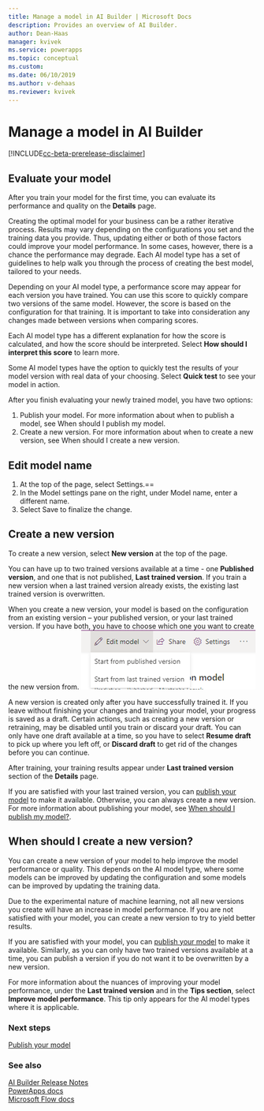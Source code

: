 ```yaml
---
title: Manage a model in AI Builder | Microsoft Docs
description: Provides an overview of AI Builder.
author: Dean-Haas
manager: kvivek
ms.service: powerapps
ms.topic: conceptual
ms.custom: 
ms.date: 06/10/2019
ms.author: v-dehaas
ms.reviewer: kvivek
---
```


# Manage a model in AI Builder

[!INCLUDE[cc-beta-prerelease-disclaimer](./includes/cc-beta-prerelease-disclaimer.md)]



## Evaluate your model
After you train your model for the first time, you can evaluate its performance and quality on the **Details** page.

Creating the optimal model for your business can be a rather iterative process. Results may vary depending on the configurations you set and the training data you provide. Thus, updating either or both of those factors could improve your model performance. In some cases, however, there is a chance the performance may degrade. Each AI model type has a set of guidelines to help walk you through the process of creating the best model, tailored to your needs.

Depending on your AI model type, a performance score may appear for each version you have trained. You can use this score to quickly compare two versions of the same model. However, the score is based on the configuration for that training. It is important to take into consideration any changes made between versions when comparing scores.

Each AI model type has a different explanation for how the score is calculated, and how the score should be interpreted. Select **How should I interpret this score** to learn more.

Some AI model types have the option to quickly test the results of your model version with real data of your choosing. Select **Quick test** to see your model in action.

After you finish evaluating your newly trained model, you have two options:
1. Publish your model.
For more information about when to publish a model, see When should I publish my model.
2. Create a new version.
For more information about when to create a new version, see When should I create a new version.

## Edit model name
1. At the top of the page, select Settings.==
2. In the Model settings pane on the right, under Model name, enter a different name.
3. Select Save to finalize the change.
## Create a new version
To create a new version, select **New version** at the top of the page.

You can have up to two trained versions available at a time - one **Published version**, and one that is not published, **Last trained version**. If you train a new version when a last trained version already exists, the existing last trained version is overwritten.

When you create a new version, your model is based on the configuration from an existing version – your published version, or  your last trained version. If you have both, you have to choose which one you want to create the new version from. 
![New version menu](media/new-version-menu.png)
 
A new version is created only after you have successfully trained it. If you leave without finishing your changes and training your model, your progress is saved as a draft. Certain actions, such as creating a new version or retraining, may be disabled until you train or discard your draft. You can only have one draft available at a time, so you have to select **Resume draft** to pick up where you left off, or **Discard draft** to get rid of the changes before you can continue.

After training, your training results appear under **Last trained version** section of the **Details** page.

If you are satisfied with your last trained version, you can [publish your model](publish-model-ai-builder) to make it available. Otherwise, you can always create a new version. For more information about publishing your model, see [When should I publish my model?](publish-model-ai-builder).

## When should I create a new version?
You can create a new version of your model to help improve the model performance or quality. This depends on the AI model type, where some models can be improved by updating the configuration and some models can be improved by updating the training data.

Due to the experimental nature of machine learning, not all new versions you create will have an increase in model performance. If you are not satisfied with your model, you can create a new version to try to yield better results.

If you are satisfied with your model, you can [publish your model](publish-model-ai-builder) to make it available. Similarly, as you can only have  two trained versions available at a time, you can publish a version if you do not want it to be overwritten by a new version.

For more information about the nuances of improving your model performance, under the **Last trained version** and in the **Tips section**, select **Improve model performance**. This tip only appears for the AI model types where it is applicable.




### Next steps
[Publish your model](publish-model-ai-builder)

### See also
[AI Builder Release Notes](/power-platform-release-notes/october19/ai-builder)<br/>
[PowerApps docs](https://docs.microsoft.com/powerapps/)<br/>
[Microsoft Flow docs](https://docs.microsoft.com/flow/getting-started)
